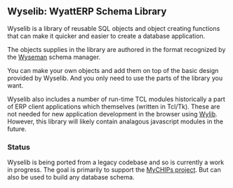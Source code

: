 ## Wyselib: WyattERP Schema Library

Wyselib is a library of reusable SQL objects and object creating functions 
that can make it quicker and easier to create a database application.

The objects supplies in the library are authored in the format recognized
by the [Wyseman](http://github.com/gotchoices/wyseman) schema manager.

You can make your own objects and add them on top of the basic design
provided by Wyselib.  And you only need to use the parts of the library
you want.

Wyselib also includes a number of run-time TCL modules historically a part of
ERP client applications which themselves (written in Tcl/Tk).  These are not
needed for new application development in the browser using 
[Wylib](http://github.com/gotchoices/wylib).  However, this library will likely contain
analagous javascript modules in the future.

### Status
Wyselib is being ported from a legacy codebase and so is currently a work in progress.
The goal is primarily to support the 
[MyCHIPs project](http://www.gotchoices.org/mychips/index.html).
But can also be used to build any database schema.

